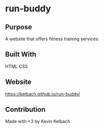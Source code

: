 # run-buddy

## Purpose
A website that offers fitness training services.

## Built With
HTML
CSS

## Website
https://kelbach.github.io/run-buddy/

## Contribution
Made with <3 by Kevin Kelbach
